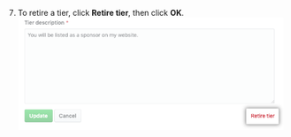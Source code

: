 7. To retire a tier, click **Retire tier**, then click **OK**. ![Botão Retire tier (Retirar camada)](/assets/images/help/sponsors/retire-tier-button.png)
